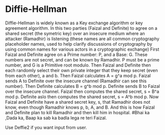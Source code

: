 # Diffie-Hellman
Diffie-Hellman is widely known as a Key exchange algorithm or key agreement algorithm. In this two parties (Faizal and Definite) to agree on a shared secret (the symetric key) over an insecure medium where an attacker (Ramadhir) is listening (these names are all common cryptography placeholder names, used to help clarify discussions of cryptography by using common names for various actors in a cryptographic exchange)
First Faizal and Definite agree on a Prime number: P, and a Base: G. These numbers are not secret, and can be known by Ramadhir.
P must be a prime number, and G is a Primitive root modulo.
Then Faizal and Definite then each randomly select their own private integer that they keep secret (even from each other), a and b.
Then Faizal calculates A = g^a mod p. Faizal sends A to Definite over the insecure channel (Ramadhir can see this number).
Then Definite calculates B = g^b mod p. Definite sends B to Faizal over the insecure channel.
Faizal then computes the shared secret, s = B^a mod p.
Definite aslo then computes the shared secret, s = A^b mod p.
Now Faizal and Definite have a shared secret key, s, that Ramadhir does not know, even though Ramadhir knows p, b, A, and B.
And this is how Faizal and Definite plan to kill Ramadhir and then kill him in hospital. #Bhai ka ,Dada ka, Baap ka sab ka badla lega re teri Faizal.

Use Deffie2 if you want input from user.
